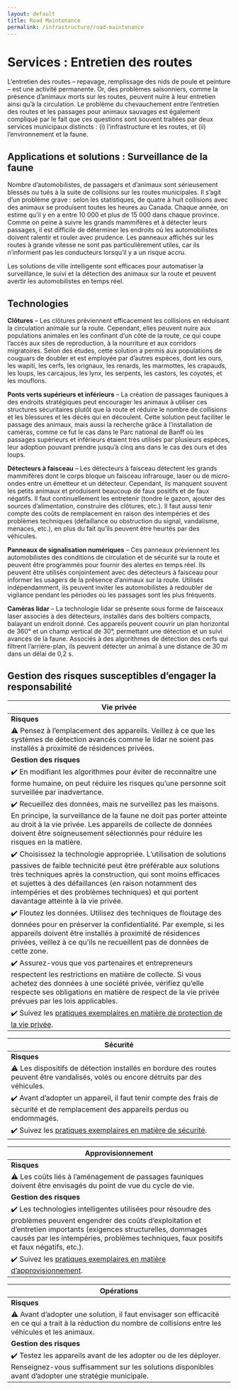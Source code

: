 ```yaml
---
layout: default
title: Road Maintenance
permalink: /infrastructure/road-maintenance
---
```

# Services : Entretien des routes

L’entretien des routes – repavage, remplissage des nids de poule et peinture – est une activité permanente. Or, des problèmes saisonniers, comme la présence d’animaux morts sur les routes, peuvent nuire à leur entretien ainsi qu’à la circulation. Le problème du chevauchement entre l’entretien des routes et les passages pour animaux sauvages est également compliqué par le fait que ces questions sont souvent traitées par deux services municipaux distincts : (i) l’infrastructure et les routes, et (ii) l’environnement et la faune.

## Applications et solutions : Surveillance de la faune

Nombre d’automobilistes, de passagers et d’animaux sont sérieusement blessés ou tués à la suite de collisions sur les routes municipales. Il s’agit d’un problème grave : selon les statistiques, de quatre à huit collisions avec des animaux se produisent toutes les heures au Canada. Chaque année, on estime qu’il y en a entre 10 000 et plus de 15 000 dans chaque province. Comme on peine à suivre les grands mammifères et à détecter leurs passages, il est difficile de déterminer les endroits où les automobilistes doivent ralentir et rouler avec prudence. Les panneaux affichés sur les routes à grande vitesse ne sont pas particulièrement utiles, car ils n’informent pas les conducteurs lorsqu’il y a un risque accru.

Les solutions de ville intelligente sont efficaces pour automatiser la surveillance, le suivi et la détection des animaux sur la route et peuvent avertir les automobilistes en temps réel.

## Technologies

**Clôtures** – Les clôtures préviennent efficacement les collisions en réduisant la circulation animale sur la route. Cependant, elles peuvent nuire aux populations animales en les confinant d’un côté de la route, ce qui coupe l’accès aux sites de reproduction, à la nourriture et aux corridors migratoires. Selon des études, cette solution a permis aux populations de couguars de doubler et est employée par d’autres espèces, dont les ours, les wapiti, les cerfs, les orignaux, les renards, les marmottes, les crapauds, les loups, les carcajous, les lynx, les serpents, les castors, les coyotes, et les mouflons.

**Ponts verts supérieurs et inférieurs** – La création de passages fauniques à des endroits stratégiques peut encourager les animaux à utiliser ces structures sécuritaires plutôt que la route et réduire le nombre de collisions et les blessures et les décès qui en découlent. Cette solution peut faciliter le passage des animaux, mais aussi la recherche grâce à l’installation de caméras, comme ce fut le cas dans le Parc national de Banff où les passages supérieurs et inférieurs étaient très utilisés par plusieurs espèces, leur adoption pouvant prendre jusqu’à cinq ans dans le cas des ours et des loups.

**Détecteurs à faisceau** – Les détecteurs à faisceau détectent les grands mammifères dont le corps bloque un faisceau infrarouge, laser ou de micro-ondes entre un émetteur et un détecteur. Cependant, ils manquent souvent les petits animaux et produisent beaucoup de faux positifs et de faux négatifs. Il faut continuellement les entretenir (tondre le gazon, ajouter des sources d’alimentation, construire des clôtures, etc.). Il faut aussi tenir compte des coûts de remplacement en raison des intempéries et des problèmes techniques (défaillance ou obstruction du signal, vandalisme, menaces, etc.), en plus du fait qu’ils peuvent être heurtés par des véhicules.

**Panneaux de signalisation numériques** – Ces panneaux préviennent les automobilistes des conditions de circulation et de sécurité sur la route et peuvent être programmés pour fournir des alertes en temps réel. Ils peuvent être utilisés conjointement avec des détecteurs à faisceau pour informer les usagers de la présence d’animaux sur la route. Utilisés indépendamment, ils peuvent inviter les automobilistes à redoubler de vigilance pendant les périodes où les passages sont les plus fréquents.

**Caméras lidar** – La technologie lidar se présente sous forme de faisceaux laser associés à des détecteurs, installés dans des boîtiers compacts, balayant un endroit donné. Ces appareils peuvent couvrir un plan horizontal de 360° et un champ vertical de 30°, permettant une détection et un suivi avancés de la faune. Associés à des algorithmes de détection des cerfs qui filtrent l’arrière-plan, ils peuvent détecter un animal à une distance de 30 m dans un délai de 0,2 s.

## Gestion des risques susceptibles d’engager la responsabilité


| Vie privée|
|---|
| **Risques**|
|:warning: Pensez à l’emplacement des appareils. Veillez à ce que les systèmes de détection avancés comme le lidar ne soient pas installés à proximité de résidences privées. |
|**Gestion des risques** |
|:heavy_check_mark: En modifiant les algorithmes pour éviter de reconnaître une forme humaine, on peut réduire les risques qu’une personne soit surveillée par inadvertance. |
|:heavy_check_mark: Recueillez des données, mais ne surveillez pas les maisons. En principe, la surveillance de la faune ne doit pas porter atteinte au droit à la vie privée. Les appareils de collecte de données doivent être soigneusement sélectionnés pour réduire les risques en la matière. |
|:heavy_check_mark: Choisissez la technologie appropriée. L’utilisation de solutions passives de faible technicité peut être préférable aux solutions très techniques après la construction, qui sont moins efficaces et sujettes à des défaillances (en raison notamment des intempéries et des problèmes techniques) et qui portent davantage atteinte à la vie privée. |
|:heavy_check_mark: Floutez les données. Utilisez des techniques de floutage des données pour en préserver la confidentialité. Par exemple, si les appareils doivent être installés à proximité de résidences privées, veillez à ce qu’ils ne recueillent pas de données de cette zone. |
|:heavy_check_mark: Assurez-vous que vos partenaires et entrepreneurs respectent les restrictions en matière de collecte. Si vous achetez des données à une société privée, vérifiez qu’elle respecte ses obligations en matière de respect de la vie privée prévues par les lois applicables.|
|:heavy_check_mark: Suivez les [pratiques exemplaires en matière de protection de la vie privée](https://cippic-ca.github.io/SmartCityToolkit/privacy.html).|

| Sécurité|
|---|
| **Risques**|
|:warning: Les dispositifs de détection installés en bordure des routes peuvent être vandalisés, volés ou encore détruits par des véhicules. |**Gestion des risques** |
|:heavy_check_mark: Avant d’adopter un appareil, il faut tenir compte des frais de sécurité et de remplacement des appareils perdus ou endommagés. |
|:heavy_check_mark: Suivez les [pratiques exemplaires en matière de sécurité](https://cippic-ca.github.io/SmartCityToolkit/security.html).|

| Approvisionnement |
|---|
| **Risques**|
|:warning: Les coûts liés à l’aménagement de passages fauniques doivent être envisagés du point de vue du cycle de vie. |
|**Gestion des risques** |
|:heavy_check_mark: Les technologies intelligentes utilisées pour résoudre des problèmes peuvent engendrer des coûts d’exploitation et d’entretien importants (exigences structurelles, dommages causés par les intempéries, problèmes techniques, faux positifs et faux négatifs, etc.). |
|:heavy_check_mark: Suivez les [pratiques exemplaires en matière d’approvisionnement](https://cippic-ca.github.io/SmartCityToolkit/procurement.html).|

| Opérations|
|---|
| **Risques**|
|:warning: Avant d’adopter une solution, il faut envisager son efficacité en ce qui a trait à la réduction du nombre de collisions entre les véhicules et les animaux. |
|**Gestion des risques** |
|:heavy_check_mark: Testez les appareils avant de les adopter ou de les déployer. Renseignez-vous suffisamment sur les solutions disponibles avant d’adopter une stratégie municipale. |